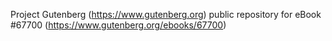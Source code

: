 Project Gutenberg (https://www.gutenberg.org) public repository for
eBook #67700 (https://www.gutenberg.org/ebooks/67700)
